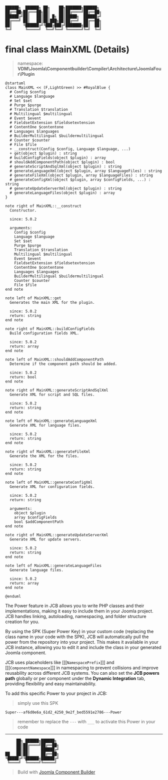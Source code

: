 ```
██████╗  ██████╗ ██╗    ██╗███████╗██████╗
██╔══██╗██╔═══██╗██║    ██║██╔════╝██╔══██╗
██████╔╝██║   ██║██║ █╗ ██║█████╗  ██████╔╝
██╔═══╝ ██║   ██║██║███╗██║██╔══╝  ██╔══██╗
██║     ╚██████╔╝╚███╔███╔╝███████╗██║  ██║
╚═╝      ╚═════╝  ╚══╝╚══╝ ╚══════╝╚═╝  ╚═╝
```
# final class MainXML (Details)
> namespace: **VDM\Joomla\Componentbuilder\Compiler\Architecture\JoomlaFour\Plugin**

```uml
@startuml
class MainXML << (F,LightGreen) >> #RoyalBlue {
  # Config $config
  # Language $language
  # Set $set
  # Purge $purge
  # Translation $translation
  # Multilingual $multilingual
  # Event $event
  # FieldsetExtension $fieldsetextension
  # ContentOne $contentone
  # Languages $languages
  # BuilderMultilingual $buildermultilingual
  # Counter $counter
  # File $file
  + __construct(Config $config, Language $language, ...)
  + get(object $plugin) : string
  # buildConfigFields(object $plugin) : array
  # shouldAddComponentPath(object $plugin) : bool
  # generateScriptAndSqlXml(object $plugin) : string
  # generateLanguageXml(object $plugin, array $languageFiles) : string
  # generateFileXml(object $plugin, array $languageFiles) : string
  # generateConfigXml(object $plugin, array $configFields, ...) : string
  # generateUpdateServerXml(object $plugin) : string
  # generateLanguageFiles(object $plugin) : array
}

note right of MainXML::__construct
  Constructor.

  since: 5.0.2
  
  arguments:
    Config $config
    Language $language
    Set $set
    Purge $purge
    Translation $translation
    Multilingual $multilingual
    Event $event
    FieldsetExtension $fieldsetextension
    ContentOne $contentone
    Languages $languages
    BuilderMultilingual $buildermultilingual
    Counter $counter
    File $file
end note

note left of MainXML::get
  Generates the main XML for the plugin.

  since: 5.0.2
  return: string
end note

note right of MainXML::buildConfigFields
  Build configuration fields XML.

  since: 5.0.2
  return: array
end note

note left of MainXML::shouldAddComponentPath
  Determine if the component path should be added.

  since: 5.0.2
  return: bool
end note

note right of MainXML::generateScriptAndSqlXml
  Generate XML for script and SQL files.

  since: 5.0.2
  return: string
end note

note left of MainXML::generateLanguageXml
  Generate XML for language files.

  since: 5.0.2
  return: string
end note

note right of MainXML::generateFileXml
  Generate the XML for the files.

  since: 5.0.2
  return: string
end note

note left of MainXML::generateConfigXml
  Generate XML for configuration fields.

  since: 5.0.2
  return: string
  
  arguments:
    object $plugin
    array $configFields
    bool $addComponentPath
end note

note right of MainXML::generateUpdateServerXml
  Generate XML for update servers.

  since: 5.0.2
  return: string
end note

note left of MainXML::generateLanguageFiles
  Generate language files.

  since: 5.0.2
  return: array
end note
 
@enduml
```

The Power feature in JCB allows you to write PHP classes and their implementations, making it easy to include them in your Joomla project. JCB handles linking, autoloading, namespacing, and folder structure creation for you.

By using the SPK (Super Power Key) in your custom code (replacing the class name in your code with the SPK), JCB will automatically pull the power from the repository into your project. This makes it available in your JCB instance, allowing you to edit it and include the class in your generated Joomla component.

JCB uses placeholders like [[[`NamespacePrefix`]]] and [[[`ComponentNamespace`]]] in namespacing to prevent collisions and improve reusability across different JCB systems. You can also set the **JCB powers path** globally or per component under the **Dynamic Integration** tab, providing flexibility and easy maintainability.

To add this specific Power to your project in JCB:

> simply use this SPK
```
Super---af6d0e6a_61d2_4250_9e2f_bed5591e2786---Power
```
> remember to replace the `---` with `___` to activate this Power in your code

---
```
     ██╗ ██████╗██████╗
     ██║██╔════╝██╔══██╗
     ██║██║     ██████╔╝
██   ██║██║     ██╔══██╗
╚█████╔╝╚██████╗██████╔╝
 ╚════╝  ╚═════╝╚═════╝
```
> Build with [Joomla Component Builder](https://git.vdm.dev/joomla/Component-Builder)

